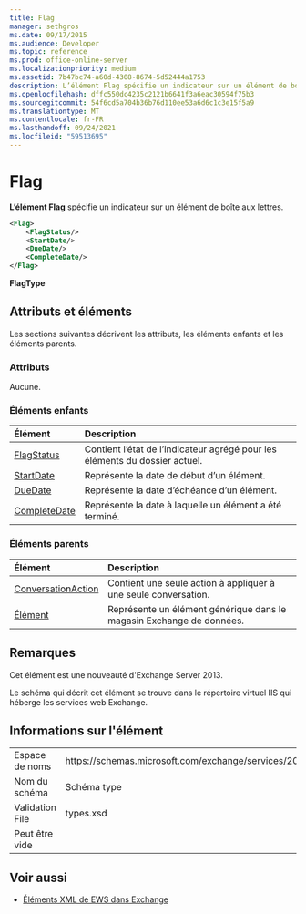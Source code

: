 ```yaml
---
title: Flag
manager: sethgros
ms.date: 09/17/2015
ms.audience: Developer
ms.topic: reference
ms.prod: office-online-server
ms.localizationpriority: medium
ms.assetid: 7b47bc74-a60d-4308-8674-5d52444a1753
description: L’élément Flag spécifie un indicateur sur un élément de boîte aux lettres.
ms.openlocfilehash: dffc550dc4235c2121b6641f3a6eac30594f75b3
ms.sourcegitcommit: 54f6cd5a704b36b76d110ee53a6d6c1c3e15f5a9
ms.translationtype: MT
ms.contentlocale: fr-FR
ms.lasthandoff: 09/24/2021
ms.locfileid: "59513695"
---
```

# <a name="flag"></a>Flag

**L’élément Flag** spécifie un indicateur sur un élément de boîte aux lettres. 
  
```XML
<Flag>
    <FlagStatus/>
    <StartDate/>
    <DueDate/>
    <CompleteDate/>
</Flag>
```

 **FlagType**
## <a name="attributes-and-elements"></a>Attributs et éléments

Les sections suivantes décrivent les attributs, les éléments enfants et les éléments parents.
  
### <a name="attributes"></a>Attributs

Aucune.
  
### <a name="child-elements"></a>Éléments enfants

|**Élément**|**Description**|
|:-----|:-----|
|[FlagStatus](flagstatus.md) <br/> |Contient l’état de l’indicateur agrégé pour les éléments du dossier actuel.  <br/> |
|[StartDate](startdate.md) <br/> |Représente la date de début d’un élément.  <br/> |
|[DueDate](duedate.md) <br/> |Représente la date d’échéance d’un élément.  <br/> |
|[CompleteDate](completedate.md) <br/> |Représente la date à laquelle un élément a été terminé.  <br/> |
   
### <a name="parent-elements"></a>Éléments parents

|**Élément**|**Description**|
|:-----|:-----|
|[ConversationAction](conversationaction.md) <br/> |Contient une seule action à appliquer à une seule conversation.  <br/> |
|[Élément](item.md) <br/> |Représente un élément générique dans le magasin Exchange de données.  <br/> |
   
## <a name="remarks"></a>Remarques

Cet élément est une nouveauté d'Exchange Server 2013.
  
Le schéma qui décrit cet élément se trouve dans le répertoire virtuel IIS qui héberge les services web Exchange.
  
## <a name="element-information"></a>Informations sur l'élément

|||
|:-----|:-----|
|Espace de noms  <br/> |https://schemas.microsoft.com/exchange/services/2006/types  <br/> |
|Nom du schéma  <br/> |Schéma type  <br/> |
|Validation File  <br/> |types.xsd  <br/> |
|Peut être vide  <br/> ||
   
## <a name="see-also"></a>Voir aussi



- [Éléments XML de EWS dans Exchange](ews-xml-elements-in-exchange.md)

